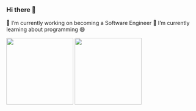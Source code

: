 ### Hi there 👋
🔭 I’m currently working on becoming a Software Engineer
🌱 I’m currently learning about programming 😄

<div>
  <img align="center" height="175px" src="https://github-readme-stats.vercel.app/api?username=acapvevo&show_icons=true&line_height=27&count_private=true&title_color=ffffff&text_color=c9cacc&icon_color=2bbc8a&bg_color=1d1f21"/>
  <img align="center" height="175px" src="https://github-readme-stats.vercel.app/api/top-langs/?username=acapvevo&langs_count=10&show_icons=true&locale=en&layout=compact&title_color=ffffff&text_color=c9cacc&icon_color=2bbc8a&bg_color=1d1f21"/>
</div>

<!--
**acapvevo/acapvevo** is a ✨ _special_ ✨ repository because its `README.md` (this file) appears on your GitHub profile.

Here are some ideas to get you started:

- 🔭 I’m currently working on ...
- 🌱 I’m currently learning ...
- 👯 I’m looking to collaborate on ...
- 🤔 I’m looking for help with ...
- 💬 Ask me about ...
- 📫 How to reach me: ...
- 😄 Pronouns: ...
- ⚡ Fun fact: ...
-->
